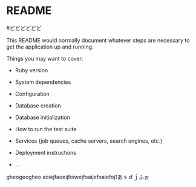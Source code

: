 # README
#どどどどどど



This README would normally document whatever steps are necessary to get the
application up and running.

Things you may want to cover:

* Ruby version

* System dependencies

* Configuration

* Database creation

* Database initialization

* How to run the test suite

* Services (job queues, cache servers, search engines, etc.)

* Deployment instructions

* ...

gheogeogheo
aoiejfaoeijfoiwejfoaijefoaiefoj1あｓｄｊふぉ

